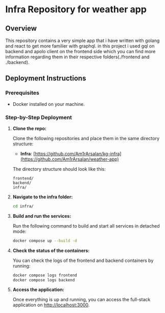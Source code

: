 # Infra Repository for weather app

## Overview

This repository contains a very simple app that i have written with golang and react 
to get more familier with graphql. in this project i used gql on backend and apolo client 
on the frontend side which you can find more information regarding them in their respective 
folders(./frontend and ./backend).


## Deployment Instructions

### Prerequisites
- Docker installed on your machine.

### Step-by-Step Deployment

1. **Clone the repo:**

   Clone the following repositories and place them in the same directory structure:

   - **Infra**: [https://github.com/Am1rArsalan/kg-infra](https://github.com/Am1rArsalan/weather-app)

   The directory structure should look like this:

   ```
   frontend/
   backend/
   infra/
   ```

2. **Navigate to the infra folder:**

   ```bash
   cd infra/
   ```

3. **Build and run the services:**

   Run the following command to build and start all services in detached mode:

   ```bash
   docker compose up --build -d
   ```

4. **Check the status of the containers:**

   You can check the logs of the frontend and backend containers by running:

   ```bash
   docker compose logs frontend
   docker compose logs backend
   ```

5. **Access the application:**

   Once everything is up and running, you can access the full-stack application on [http://localhost:3000](http://localhost:3000).
